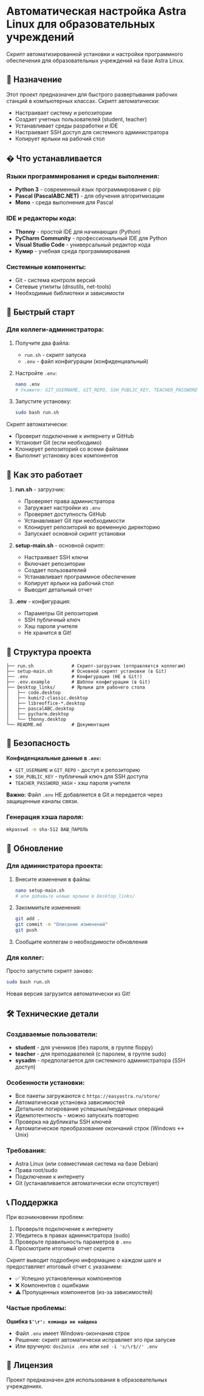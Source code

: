 # Автоматическая настройка Astra Linux для образовательных учреждений

Скрипт автоматизированной установки и настройки программного обеспечения для образовательных учреждений на базе Astra Linux.

## 🎯 Назначение

Этот проект предназначен для быстрого развертывания рабочих станций в компьютерных классах. Скрипт автоматически:
- Настраивает систему и репозитории
- Создает учетных пользователей (student, teacher)
- Устанавливает среды разработки и IDE
- Настраивает SSH доступ для системного администратора
- Копирует ярлыки на рабочий стол

## � Что устанавливается

### Языки программирования и среды выполнения:
- **Python 3** - современный язык программирования с pip
- **Pascal (PascalABC.NET)** - для обучения алгоритмизации
- **Mono** - среда выполнения для Pascal

### IDE и редакторы кода:
- **Thonny** - простой IDE для начинающих (Python)
- **PyCharm Community** - профессиональный IDE для Python
- **Visual Studio Code** - универсальный редактор кода
- **Кумир** - учебная среда программирования

### Системные компоненты:
- Git - система контроля версий
- Сетевые утилиты (dnsutils, net-tools)
- Необходимые библиотеки и зависимости

## 🚀 Быстрый старт

### Для коллеги-администратора:

1. Получите два файла:
   - `run.sh` - скрипт запуска
   - `.env` - файл конфигурации (конфиденциальный)

2. Настройте `.env`:
   ```bash
   nano .env
   # Укажите: GIT_USERNAME, GIT_REPO, SSH_PUBLIC_KEY, TEACHER_PASSWORD_HASH
   ```

3. Запустите установку:
   ```bash
   sudo bash run.sh
   ```

Скрипт автоматически:
- Проверит подключение к интернету и GitHub
- Установит Git (если необходимо)
- Клонирует репозиторий со всеми файлами
- Выполнит установку всех компонентов

## 🔧 Как это работает

1. **run.sh** - загрузчик:
   - Проверяет права администратора
   - Загружает настройки из `.env`
   - Проверяет доступность GitHub
   - Устанавливает Git при необходимости
   - Клонирует репозиторий во временную директорию
   - Запускает основной скрипт установки

2. **setup-main.sh** - основной скрипт:
   - Настраивает SSH ключи
   - Включает репозитории
   - Создает пользователей
   - Устанавливает программное обеспечение
   - Копирует ярлыки на рабочий стол
   - Выводит детальный отчет

3. **.env** - конфигурация:
   - Параметры Git репозитория
   - SSH публичный ключ
   - Хэш пароля учителя
   - Не хранится в Git!

## 📁 Структура проекта

```
├── run.sh              # Скрипт-загрузчик (отправляется коллегам)
├── setup-main.sh       # Основной скрипт установки (в Git)
├── .env                # Конфигурация (НЕ в Git!)
├── .env.example        # Шаблон конфигурации (в Git)
├── Desktop_links/      # Ярлыки для рабочего стола
│   ├── code.desktop
│   ├── kumir2-classic.desktop
│   ├── libreoffice-*.desktop
│   ├── pascalABC.desktop
│   ├── pycharm.desktop
│   └── thonny.desktop
└── README.md           # Документация
```

## 🔐 Безопасность

**Конфиденциальные данные в `.env`:**
- `GIT_USERNAME` и `GIT_REPO` - доступ к репозиторию
- `SSH_PUBLIC_KEY` - публичный ключ для SSH доступа
- `TEACHER_PASSWORD_HASH` - хэш пароля учителя

**Важно:** Файл `.env` НЕ добавляется в Git и передается через защищенные каналы связи.

### Генерация хэша пароля:
```bash
mkpasswd -m sha-512 ВАШ_ПАРОЛЬ
```

## 🔄 Обновление

### Для администратора проекта:

1. Внесите изменения в файлы:
   ```bash
   nano setup-main.sh
   # или добавьте новые ярлыки в Desktop_links/
   ```

2. Закоммитьте изменения:
   ```bash
   git add .
   git commit -m "Описание изменений"
   git push
   ```

3. Сообщите коллегам о необходимости обновления

### Для коллег:

Просто запустите скрипт заново:
```bash
sudo bash run.sh
```

Новая версия загрузится автоматически из Git!

## 🛠️ Технические детали

### Создаваемые пользователи:
- **student** - для учеников (без пароля, в группе floppy)
- **teacher** - для преподавателей (с паролем, в группе sudo)
- **sysadm** - предполагается для системного администратора (SSH доступ)

### Особенности установки:
- Все пакеты загружаются с `https://easyastra.ru/store/`
- Автоматическая установка зависимостей
- Детальное логирование успешных/неудачных операций
- Идемпотентность - можно запускать повторно
- Проверка на дубликаты SSH ключей
- Автоматическое преобразование окончаний строк (Windows ↔ Unix)

### Требования:
- Astra Linux (или совместимая система на базе Debian)
- Права root/sudo
- Подключение к интернету
- Git (устанавливается автоматически если отсутствует)

## 📞 Поддержка

При возникновении проблем:

1. Проверьте подключение к интернету
2. Убедитесь в правах администратора (sudo)
3. Проверьте правильность параметров в `.env`
4. Просмотрите итоговый отчет скрипта

Скрипт выводит подробную информацию о каждом шаге и предоставляет итоговый отчет с указанием:
- ✅ Успешно установленных компонентов
- ❌ Компонентов с ошибками
- ⚠️ Пропущенных компонентов (из-за зависимостей)

### Частые проблемы:

**Ошибка `$'\r': команда не найдена`**
- Файл `.env` имеет Windows-окончания строк
- Решение: скрипт автоматически исправляет это при запуске
- Или вручную: `dos2unix .env` или `sed -i 's/\r$//' .env`

## 📝 Лицензия

Проект предназначен для использования в образовательных учреждениях.
